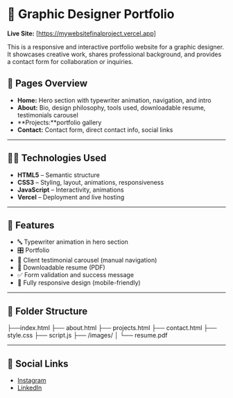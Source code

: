 # 🎨 Graphic Designer Portfolio

**Live Site:** [https://mywebsitefinalproject.vercel.app]

This is a responsive and interactive portfolio website for a graphic designer. It showcases creative work, shares professional background, and provides a contact form for collaboration or inquiries.

## 📁 Pages Overview

- **Home:** Hero section with typewriter animation, navigation, and intro
- **About:** Bio, design philosophy, tools used, downloadable resume, testimonials carousel
- **Projects:**portfolio gallery
- **Contact:** Contact form, direct contact info, social links

---

## 🧑‍💻 Technologies Used

- **HTML5** – Semantic structure
- **CSS3** – Styling, layout, animations, responsiveness
- **JavaScript** – Interactivity, animations
- **Vercel** – Deployment and live hosting

---

## 🎨 Features

- 🔤 Typewriter animation in hero section
- 🎛️ Portfolio
- 💬 Client testimonial carousel (manual navigation)
- 🧾 Downloadable resume (PDF)
- ✅ Form validation and success message
- 📱 Fully responsive design (mobile-friendly)

---

## 📂 Folder Structure

├──index.html
├── about.html
├── projects.html
├── contact.html
├── style.css
├── script.js
├── /images/
│ └── resume.pdf


---

## 🔗 Social Links

- [Instagram](https://www.instagram.com/iano_mukuria/)
- [LinkedIn](https://www.linkedin.com/in/macharia-ian-6a5a7b281/)